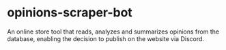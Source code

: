 # opinions-scraper-bot
An online store tool that reads, analyzes and summarizes opinions from the database, enabling the decision to publish on the website via Discord.
